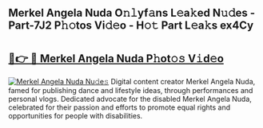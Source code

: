 ## Merkel Angela Nuda O𝚗𝚕yf𝚊ns L𝚎a𝚔ed N𝚞𝚍es - Part-7J2 P𝚑𝚘tos Vi𝚍𝚎o - H𝚘𝚝 Part L𝚎a𝚔s ex4Cy

# <h2><a href="http://kfadrc.oniu.top/?m=Merkel+Angela+Nuda">🔗👉 🔴 Merkel Angela Nuda P𝚑ot𝚘𝚜 V𝚒d𝚎o</a></h2>

[![Merkel Angela Nuda Nu𝚍e𝚜](https://i.imgur.com/0qMVB7G.gif)](http://kfadrc.oniu.top/?m=Merkel+Angela+Nuda)
Digital content creator Merkel Angela Nuda, famed for publishing dance and lifestyle ideas, through performances and personal vlogs. Dedicated advocate for the disabled Merkel Angela Nuda, celebrated for their passion and efforts to promote equal rights and opportunities for people with disabilities.  
